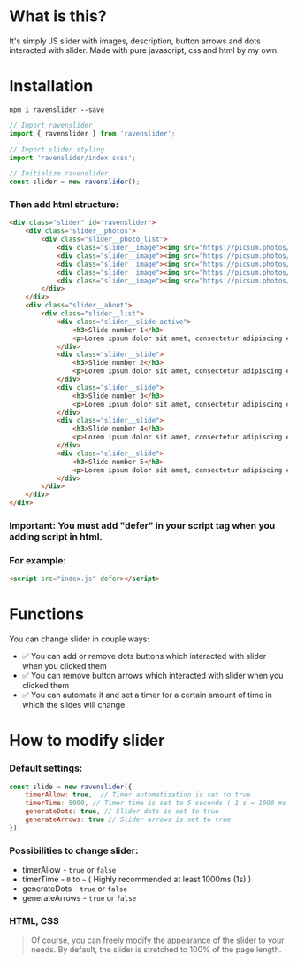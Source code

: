 # What is this?

It's simply JS slider with images, description, button arrows and dots interacted with slider. Made with pure javascript, css and html by my own.

# Installation

`npm i ravenslider --save`

```javascript
// Import ravenslider
import { ravenslider } from 'ravenslider';

// Import slider styling
import 'ravenslider/index.scss';

// Initialize ravenslider
const slider = new ravenslider();
```

### Then add html structure:

```html
<div class="slider" id="ravenslider">
    <div class="slider__photos">
        <div class="slider__photo_list">
            <div class="slider__image"><img src="https://picsum.photos/1920/1080" alt="photo"/></div>
            <div class="slider__image"><img src="https://picsum.photos/1920/1080" alt="photo"/></div>
            <div class="slider__image"><img src="https://picsum.photos/1920/1080" alt="photo"/></div>
            <div class="slider__image"><img src="https://picsum.photos/1920/1080" alt="photo"/></div>
            <div class="slider__image"><img src="https://picsum.photos/1920/1080" alt="photo"/></div>
        </div>
    </div>
    <div class="slider__about">
        <div class="slider__list">
            <div class="slider__slide active">
                <h3>Slide number 1</h3>
                <p>Lorem ipsum dolor sit amet, consectetur adipiscing elit. In dignissim neque velit, quis convallis mauris efficitur et. Praesent diam massa, placerat nec dapibus rutrum, elementum at libero.</p>
            </div>
            <div class="slider__slide">
                <h3>Slide number 2</h3>
                <p>Lorem ipsum dolor sit amet, consectetur adipiscing elit. In dignissim neque velit, quis convallis mauris efficitur et. Praesent diam massa, placerat nec dapibus rutrum, elementum at libero.!</p>
            </div>
            <div class="slider__slide">
                <h3>Slide number 3</h3>
                <p>Lorem ipsum dolor sit amet, consectetur adipiscing elit. In dignissim neque velit, quis convallis mauris efficitur et. Praesent diam massa, placerat nec dapibus rutrum, elementum at libero.!</p>
            </div>
            <div class="slider__slide">
                <h3>Slide number 4</h3>
                <p>Lorem ipsum dolor sit amet, consectetur adipiscing elit. In dignissim neque velit, quis convallis mauris efficitur et. Praesent diam massa, placerat nec dapibus rutrum, elementum at libero.!</p>
            </div>
            <div class="slider__slide">
                <h3>Slide number 5</h3>
                <p>Lorem ipsum dolor sit amet, consectetur adipiscing elit. In dignissim neque velit, quis convallis mauris efficitur et. Praesent diam massa, placerat nec dapibus rutrum, elementum at libero.</p>
            </div>
        </div>
    </div>
</div>
```

### Important: You must add "defer" in your script tag when you adding script in html.
### For example:

```html
<script src="index.js" defer></script>
```

# Functions

You can change slider in couple ways:

- ✅ You can add or remove dots buttons which interacted with slider when you clicked them
- ✅ You can remove button arrows which interacted with slider when you clicked them 
- ✅ You can automate it and set a timer for a certain amount of time in which the slides will change

# How to modify slider

### Default settings:

``` javascript
const slide = new ravenslider({
    timerAllow: true,  // Timer automatization is set to true
    timerTime: 5000, // Timer time is set to 5 seconds ( 1 s = 1000 ms )
    generateDots: true, // Slider dots is set to true
    generateArrows: true // Slider arrows is set to true
});
```

### Possibilities to change slider:

* timerAllow - `true` or `false`
* timerTime - `0` to `~` ( Highly recommended at least 1000ms (1s) )
* generateDots - `true` or `false`
* generateArrows - `true` or `false`

### HTML, CSS

> Of course, you can freely modify the appearance of the slider to your needs. By default, the slider is stretched to 100% of the page length.
